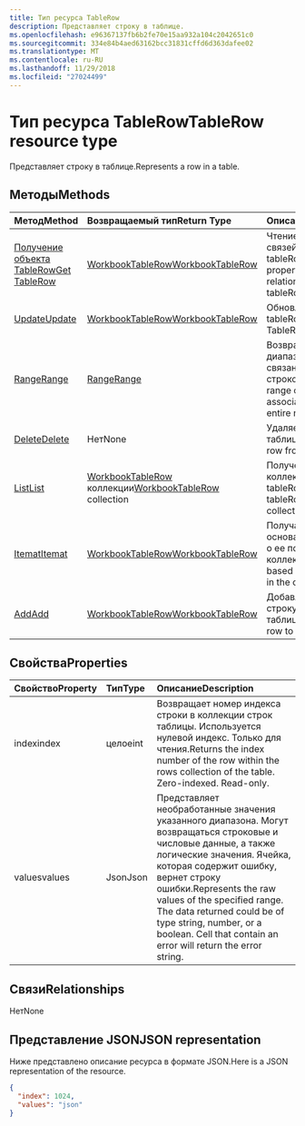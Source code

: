 ```yaml
---
title: Тип ресурса TableRow
description: Представляет строку в таблице.
ms.openlocfilehash: e96367137fb6b2fe70e15aa932a104c2042651c0
ms.sourcegitcommit: 334e84b4aed63162bcc31831cffd6d363dafee02
ms.translationtype: MT
ms.contentlocale: ru-RU
ms.lasthandoff: 11/29/2018
ms.locfileid: "27024499"
---
```

# <a name="tablerow-resource-type"></a><span data-ttu-id="136e9-103">Тип ресурса TableRow</span><span class="sxs-lookup"><span data-stu-id="136e9-103">TableRow resource type</span></span>

<span data-ttu-id="136e9-104">Представляет строку в таблице.</span><span class="sxs-lookup"><span data-stu-id="136e9-104">Represents a row in a table.</span></span>


## <a name="methods"></a><span data-ttu-id="136e9-105">Методы</span><span class="sxs-lookup"><span data-stu-id="136e9-105">Methods</span></span>

| <span data-ttu-id="136e9-106">Метод</span><span class="sxs-lookup"><span data-stu-id="136e9-106">Method</span></span>           | <span data-ttu-id="136e9-107">Возвращаемый тип</span><span class="sxs-lookup"><span data-stu-id="136e9-107">Return Type</span></span>    |<span data-ttu-id="136e9-108">Описание</span><span class="sxs-lookup"><span data-stu-id="136e9-108">Description</span></span>|
|:---------------|:--------|:----------|
|[<span data-ttu-id="136e9-109">Получение объекта TableRow</span><span class="sxs-lookup"><span data-stu-id="136e9-109">Get TableRow</span></span>](../api/tablerow-get.md) | [<span data-ttu-id="136e9-110">WorkbookTableRow</span><span class="sxs-lookup"><span data-stu-id="136e9-110">WorkbookTableRow</span></span>](tablerow.md) |<span data-ttu-id="136e9-111">Чтение свойств и связей объекта tableRow.</span><span class="sxs-lookup"><span data-stu-id="136e9-111">Read properties and relationships of tableRow object.</span></span>|
|[<span data-ttu-id="136e9-112">Update</span><span class="sxs-lookup"><span data-stu-id="136e9-112">Update</span></span>](../api/tablerow-update.md) | [<span data-ttu-id="136e9-113">WorkbookTableRow</span><span class="sxs-lookup"><span data-stu-id="136e9-113">WorkbookTableRow</span></span>](tablerow.md)  |<span data-ttu-id="136e9-114">Обновление объекта tableRow.</span><span class="sxs-lookup"><span data-stu-id="136e9-114">Update TableRow object.</span></span> |
|[<span data-ttu-id="136e9-115">Range</span><span class="sxs-lookup"><span data-stu-id="136e9-115">Range</span></span>](../api/tablerow-range.md)|[<span data-ttu-id="136e9-116">Range</span><span class="sxs-lookup"><span data-stu-id="136e9-116">Range</span></span>](range.md)|<span data-ttu-id="136e9-117">Возвращает объект диапазона, связанный со всей строкой.</span><span class="sxs-lookup"><span data-stu-id="136e9-117">Returns the range object associated with the entire row.</span></span>|
|[<span data-ttu-id="136e9-118">Delete</span><span class="sxs-lookup"><span data-stu-id="136e9-118">Delete</span></span>](../api/tablerow-delete.md)|<span data-ttu-id="136e9-119">Нет</span><span class="sxs-lookup"><span data-stu-id="136e9-119">None</span></span>|<span data-ttu-id="136e9-120">Удаляет строку из таблицы.</span><span class="sxs-lookup"><span data-stu-id="136e9-120">Deletes the row from the table.</span></span>|
|[<span data-ttu-id="136e9-121">List</span><span class="sxs-lookup"><span data-stu-id="136e9-121">List</span></span>](../api/tablerow-list.md) | <span data-ttu-id="136e9-122">[WorkbookTableRow](tablerow.md) коллекции</span><span class="sxs-lookup"><span data-stu-id="136e9-122">[WorkbookTableRow](tablerow.md) collection</span></span> |<span data-ttu-id="136e9-123">Получение коллекции объектов tableRow.</span><span class="sxs-lookup"><span data-stu-id="136e9-123">Get tableRow object collection.</span></span> |
|[<span data-ttu-id="136e9-124">Itemat</span><span class="sxs-lookup"><span data-stu-id="136e9-124">Itemat</span></span>](../api/tablerowcollection-itemat.md)|[<span data-ttu-id="136e9-125">WorkbookTableRow</span><span class="sxs-lookup"><span data-stu-id="136e9-125">WorkbookTableRow</span></span>](tablerow.md)|<span data-ttu-id="136e9-126">Получает строку на основании сведений о ее позиции в коллекции.</span><span class="sxs-lookup"><span data-stu-id="136e9-126">Gets a row based on its position in the collection.</span></span>|
|[<span data-ttu-id="136e9-127">Add</span><span class="sxs-lookup"><span data-stu-id="136e9-127">Add</span></span>](../api/tablerowcollection-add.md)|[<span data-ttu-id="136e9-128">WorkbookTableRow</span><span class="sxs-lookup"><span data-stu-id="136e9-128">WorkbookTableRow</span></span>](tablerow.md)|<span data-ttu-id="136e9-129">Добавляет новую строку в таблицу.</span><span class="sxs-lookup"><span data-stu-id="136e9-129">Adds a new row to the table.</span></span>|

## <a name="properties"></a><span data-ttu-id="136e9-130">Свойства</span><span class="sxs-lookup"><span data-stu-id="136e9-130">Properties</span></span>
| <span data-ttu-id="136e9-131">Свойство</span><span class="sxs-lookup"><span data-stu-id="136e9-131">Property</span></span>     | <span data-ttu-id="136e9-132">Тип</span><span class="sxs-lookup"><span data-stu-id="136e9-132">Type</span></span>   |<span data-ttu-id="136e9-133">Описание</span><span class="sxs-lookup"><span data-stu-id="136e9-133">Description</span></span>|
|:---------------|:--------|:----------|
|<span data-ttu-id="136e9-134">index</span><span class="sxs-lookup"><span data-stu-id="136e9-134">index</span></span>|<span data-ttu-id="136e9-135">целое</span><span class="sxs-lookup"><span data-stu-id="136e9-135">int</span></span>|<span data-ttu-id="136e9-p101">Возвращает номер индекса строки в коллекции строк таблицы. Используется нулевой индекс. Только для чтения.</span><span class="sxs-lookup"><span data-stu-id="136e9-p101">Returns the index number of the row within the rows collection of the table. Zero-indexed. Read-only.</span></span>|
|<span data-ttu-id="136e9-139">values</span><span class="sxs-lookup"><span data-stu-id="136e9-139">values</span></span>|<span data-ttu-id="136e9-140">Json</span><span class="sxs-lookup"><span data-stu-id="136e9-140">Json</span></span>|<span data-ttu-id="136e9-p102">Представляет необработанные значения указанного диапазона. Могут возвращаться строковые и числовые данные, а также логические значения. Ячейка, которая содержит ошибку, вернет строку ошибки.</span><span class="sxs-lookup"><span data-stu-id="136e9-p102">Represents the raw values of the specified range. The data returned could be of type string, number, or a boolean. Cell that contain an error will return the error string.</span></span>|

## <a name="relationships"></a><span data-ttu-id="136e9-144">Связи</span><span class="sxs-lookup"><span data-stu-id="136e9-144">Relationships</span></span>
<span data-ttu-id="136e9-145">Нет</span><span class="sxs-lookup"><span data-stu-id="136e9-145">None</span></span>


## <a name="json-representation"></a><span data-ttu-id="136e9-146">Представление JSON</span><span class="sxs-lookup"><span data-stu-id="136e9-146">JSON representation</span></span>

<span data-ttu-id="136e9-147">Ниже представлено описание ресурса в формате JSON.</span><span class="sxs-lookup"><span data-stu-id="136e9-147">Here is a JSON representation of the resource.</span></span>

<!--{
  "blockType": "resource",
  "optionalProperties": [],
  "baseType": "microsoft.graph.entity",
  "@odata.type": "microsoft.graph.workbookTableRow"
}-->

```json
{
  "index": 1024,
  "values": "json"
}

```

<!-- uuid: 8fcb5dbc-d5aa-4681-8e31-b001d5168d79
2015-10-25 14:57:30 UTC -->
<!-- {
  "type": "#page.annotation",
  "description": "TableRow resource",
  "keywords": "",
  "section": "documentation",
  "tocPath": ""
}-->